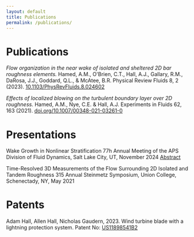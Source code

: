 ```yaml
---
layout: default
title: Publications
permalink: /publications/
---
```


# Publications

_Flow organization in the near wake of isolated and sheltered 2D bar roughness elements._
Hamed, A.M., O'Brien, C.T., Hall, A.J., Gallary, R.M., DaRosa, J.J., Goddard, Q.L., & McAtee, B.R.
Physical Review Fluids 8, 2 (2023). <a href="10.1103/PhysRevFluids.8.024602">10.1103/PhysRevFluids.8.024602</a>

_Effects of localized blowing on the turbulent boundary layer over 2D roughness._
Hamed, A.M., Nye, C.E. & Hall, A.J.
Experiments in Fluids 62, 163 (2021). <a href="doi.org/10.1007/00348-021-03261-0">doi.org/10.1007/00348-021-03261-0</a>

# Presentations
Wake Growth in Nonlinear Stratification
77h Annual Meeting of the APS Division of Fluid Dynamics, Salt Lake City, UT, November 2024 <a href="https://meetings.aps.org/Meeting/DFD24/Session/L28.3">Abstract</a>

Time-Resolved 3D Measurements of the Flow Surrounding 2D Isolated and Tandem Roughness
315 Annual Steinmetz Symposium, Union College, Schenectady, NY, May 2021

# Patents
Adam Hall, Allen Hall, Nicholas Gaudern, 2023. Wind turbine blade with a lightning protection system. Patent No: <a href="https://patents.google.com/patent/US11898541B2/en?oq=US11898541B2">US11898541B2</a>
